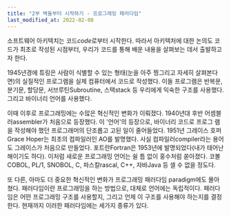 ```yaml
---
title: "2부 벽돌부터 시작하기 - 프로그래밍 패러다임"
last_modified_at: 2022-02-08
---
```

 
소프트웨어 아키텍치는 코드*code*로부터 시작한다. 따라서 아키텍처에 대한 논의도 코드가 최초로 작성된 시점부터, 우리가 코드를 통해 배운 내용을 살펴보는 데서 출발하고자 한다.

1945년경에 튜링은 사람이 식별할 수 있는 형태(눈을 아주 찡그리고 자세히 살펴본다면)의 실질적인 프로그램을 실제 컴퓨터에서 코드로 작성했다. 이들 프로그램은 반복문, 분기문, 할당문, 서브루틴Subroutine, 스택stack 등 우리에게 익숙한 구조를 사용했다. 그리고 바이너리 언어를 사용했다.

이때 이후로 프로그래밍에는 수많은 혁신적인 변화가 이뤄졌다. 1940년대 후반 어셈블러assembler가 처음으로 등장했다. 이 '언어'의 등장으로, 바이너리 코드로 프로그
램을 작성해야 했던 프로그래머의 단조롭고 고된 일이 줄어들었다. 1951년 그레이스 호퍼Grace Hoper는 최초의 컴파일러인 AO를 발명했다. 사실 컴파일러compiler라는 용어도 그레이스가 처음으로 만들었다. 포트란Fortran은 1953년에 발명되었다(내가 태어난 해이기도 하다). 이처럼 새로운 프로그래밍 언어는 쉴 틈 없이 홍수처럼 쏟아졌다.  코볼COBOL, PL/1, SNOBOL, C, 파스칼rascal, C++, 자바Java 등 셀 수 없을 정도다.

또 다른, 아마도 더 중요한 혁신적인 변화가 프로그래밍 패러다임 paradigm에도 몰아쳤다. 패러다임이란 프로그래밍을 하는 방법으로, 대체로 언어에는 독립적이다. 패러다임은 어떤 프로그래밍 구조를 사용할지, 그리고 언제 이 구조를 사용해야 하는지를 결정한다. 현재까지 이러한 패러다임에는 세가지 종류가 있다.